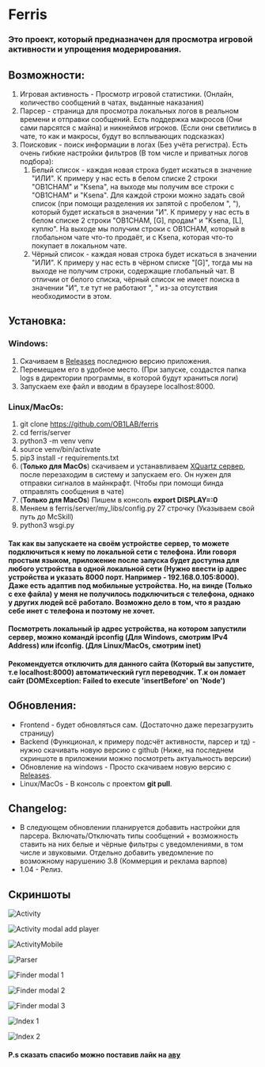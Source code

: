 # Ferris 
### Это проект, который предназначен для просмотра игровой активности и упрощения модерирования.

## Возможности:
1.  Игровая активность - Просмотр игровой статистики. (Онлайн, количество сообщений в чатах, выданные наказания)
2. Парсер - страница для просмотра локальных логов в реальном времени и отправки сообщений. Есть поддержка макросов (Они сами парсятся с майна) и никнеймов игроков. (Если они светились в чате, то как и макросы, будут во всплывающих подсказках)
3. Поисковик - поиск информации в логах (Без учёта регистра). Есть очень гибкие настройки фильтров (В том числе и приватных логов подбора):
    1. Белый список - каждая новая строка будет искаться в значение "ИЛИ". К примеру у нас есть в белом списке 2 строки "OB1CHAM" и "Ksena", на выходе мы получим все строки с "OB1CHAM" и "Ksena".
Для каждой строки можно задать свой список (при помощи разделения их запятой с пробелом ", "), который будет искаться в значении "И". К примеру у нас есть в белом списке 2 строки "OB1CHAM, [G], продам" и "Ksena, [L], куплю". На выходе мы получим строки с OB1CHAM, который в глобальном чате что-то продаёт, и с Ksena, которая что-то покупает в локальном чате.
    2. Чёрный список - каждая новая строка будет искаться в значении "ИЛИ". К примеру у нас есть в чёрном списке "[G]", тогда мы на выходе не получим строки, содержащие глобальный чат. В отличии от белого списка, чёрный список не имеет поиска в значении "И", т.е тут не работают ", " из-за отсутствия необходимости в этом.

## Установка:
### Windows:
1. Скачиваем в [Releases](https://github.com/OB1LAB/ferris/releases) последнюю версию приложения.
2. Перемещаем его в удобное место. (При запуске, создастся папка logs в директории программы, в которой будут храниться логи)
3. Запускаем exe файл и вводим в браузере localhost:8000.
### Linux/MacOs:
1. git clone https://github.com/OB1LAB/ferris
2. cd ferris/server
3. python3 -m venv venv
4. source venv/bin/activate
5. pip3 install -r requirements.txt
6. (**Только для MacOs**) скачиваем и устанавливаем [XQuartz сервер](https://www.xquartz.org/), после перезаходим в систему и запускаем его. Он нужен для отправки сигналов в майнкрафт. (Чтобы при помощи бинда отправлять сообщения в чате)
7. (**Только для MacOs**) Пишем в консоль **export DISPLAY=:0**
8. Меняем в ferris/server/my_libs/config.py 27 строчку (Указываем свой путь до McSkill)
9. python3 wsgi.py
#### Так как вы запускаете на своём устройстве сервер, то можете подключиться к нему по локальной сети с телефона. Или говоря простым языком, приложение после запуска будет доступна для любого устройства в одной локальной сети (Нужно ввести ip адрес устройства и указать 8000 порт. Например - 192.168.0.105:8000). Даже есть адаптив под мобильные устройства. Но, на винде (Только с exe файла) у меня не получилось подключиться с телефона, однако у других людей всё работало. Возможно дело в том, что я раздаю себе инет с телефона и поэтому не хочет.
#### Посмотреть локальный ip адрес устройства, на котором запустили сервер, можно командй ipconfig (Для Windows, смотрим IPv4 Address) или ifconfig. (Для Linux/MacOs, смотрим inet)
#### Рекомендуется отключить для данного сайта (Который вы запустите, т.е localhost:8000) автоматический гугл переводчик. Т.к он ломает сайт (DOMException: Failed to execute 'insertBefore' on 'Node')
## Обновления:
+ Frontend - будет обновляться сам. (Достаточно даже перезагрузить страницу)
+ Backend (Функционал, к примеру подсчёт активности, парсер и тд) - нужно скачивать новую версию с github (Ниже, на последнем скриншоте в приложении можно посмотреть актуальность версии)
+ Обновление на windows - Просто скачиваем новую версию с [Releases](https://github.com/OB1LAB/ferris/releases).
+ Linux/MacOs - В консоль с проектом **git pull**.

## Changelog:
+ В следующем обновлении планируется добавить настройки для парсера. Включать/Отключать типы сообщений + возможность ставить на них белые и чёрные фильтры с уведомлениями, в том числе и звуковыми. Отдельно добавить уведомление по возможному нарушению 3.8 (Коммерция и реклама варпов)
+ 1.04 - Релиз.

## Скриншоты
![Activity](https://cdn.discordapp.com/attachments/1070414565612982404/1137470381414961172/image.png)

![Activity modal add player](https://cdn.discordapp.com/attachments/1070414565612982404/1137468208216023070/image.png)

![ActivityMobile](https://cdn.discordapp.com/attachments/1070414565612982404/1137468368732049498/image.png)

![Parser](https://cdn.discordapp.com/attachments/1070414565612982404/1137470052837363793/image.png)

![Finder modal 1](https://cdn.discordapp.com/attachments/1070414565612982404/1137468976432164944/image.png)

![Finder modal 2](https://cdn.discordapp.com/attachments/1070414565612982404/1137469104689774732/image.png)

![Finder modal 3](https://cdn.discordapp.com/attachments/1070414565612982404/1137469252379619439/image.png)

![Index 1](https://cdn.discordapp.com/attachments/1070414565612982404/1137469550703685755/image.png)

![Index 2](https://cdn.discordapp.com/attachments/1070414565612982404/1137469766467067904/image.png)

#### P.s сказать спасибо можно поставив лайк на [аву](https://vk.com/ob1cham?z=photo219373415_457240105%2Falbum219373415_0)